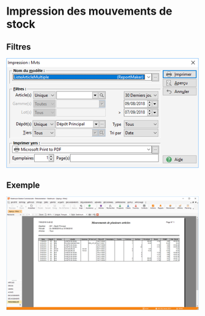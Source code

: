 # Impression des mouvements de stock

## Filtres


![](Fenetre.png)


## Exemple


![](Exemple.png)


